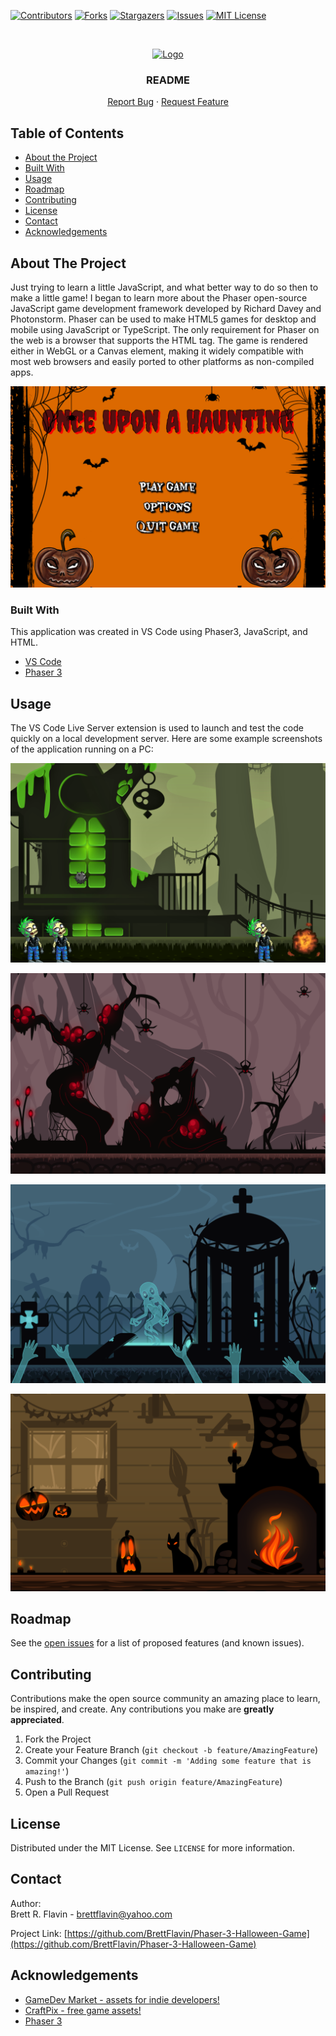 <!--------------------->
<!-- PROJECT SHIELDS -->
<!--------------------->

[![Contributors][contributors-shield]][contributors-url]
[![Forks][forks-shield]][forks-url]
[![Stargazers][stars-shield]][stars-url]
[![Issues][issues-shield]][issues-url]
[![MIT License][license-shield]][license-url]

<!------------------>
<!-- PROJECT LOGO -->
<!------------------>
<br />
<p align="center">
  <a href="https://github.com/BrettFlavin/Phaser-3-Halloween-Game
  ">
    <img src="CoronaLogo.png" alt="Logo" width="180" height="180" alt="project logo">
  </a>

  <h3 align="center">README</h3>

  <p align="center">    
    <a href="https://github.com/BrettFlavin/Phaser-3-Halloween-Game/issues">Report Bug</a>
    ·
    <a href="https://github.com/BrettFlavin/Phaser-3-Halloween-Game/issues">Request Feature</a>
  </p>
</p>

<!----------------------->
<!-- TABLE OF CONTENTS -->
<!----------------------->

## Table of Contents

- [About the Project](#about-the-project)
- [Built With](#built-with)
- [Usage](#usage)
- [Roadmap](#roadmap)
- [Contributing](#contributing)
- [License](#license)
- [Contact](#contact)
- [Acknowledgements](#acknowledgements)

<!----------------------->
<!-- ABOUT THE PROJECT -->
<!----------------------->

## About The Project

Just trying to learn a little JavaScript, and what better way to do so then to make a little game! I began to learn more about the Phaser open-source JavaScript game development framework developed by Richard Davey and Photonstorm. Phaser can be used to make HTML5 games for desktop and mobile using JavaScript or TypeScript. The only requirement for Phaser on the web is a browser that supports the <canvas> HTML tag. The game is rendered either in WebGL or a Canvas element, making it widely compatible with most web browsers and easily ported to other platforms as non-compiled apps. 
  
![Halloween Game title screenshot](https://github.com/BrettFlavin/Phaser-3-Halloween-Game/blob/master/title_screenshot.PNG)

<!---------------->
<!-- BUILT WITH -->
<!---------------->

### Built With

This application was created in VS Code using Phaser3, JavaScript, and HTML.

- [VS Code](https://code.visualstudio.com/Download)
- [Phaser 3](https://www.phaser.io/phaser3)

<!-------------------->
<!-- USAGE EXAMPLES -->
<!-------------------->

## Usage

The VS Code Live Server extension is used to launch and test the code quickly on a local development server. 
Here are some example screenshots of the application running on a PC:

![Halloween Game screenshot1](https://github.com/BrettFlavin/Phaser-3-Halloween-Game/blob/master/level1_screenshot.png)

![Halloween Game screenshot2](https://github.com/BrettFlavin/Phaser-3-Halloween-Game/blob/master/level2_screenshot.PNG)

![Halloween Game screenshot3](https://github.com/BrettFlavin/Phaser-3-Halloween-Game/blob/master/level3_screenshot.PNG)

![Halloween Game screenshot4](https://github.com/BrettFlavin/Phaser-3-Halloween-Game/blob/master/level4_screenshot.PNG)

<!------------->
<!-- ROADMAP -->
<!------------->

## Roadmap

See the [open issues](https://github.com/BrettFlavin/Phaser-3-Halloween-Game/issues) for a list of proposed features (and known issues).

<!------------------>
<!-- CONTRIBUTING -->
<!------------------>

## Contributing

Contributions make the open source community an amazing place to learn, be inspired, and create. Any contributions you make are **greatly appreciated**.

1. Fork the Project
2. Create your Feature Branch (`git checkout -b feature/AmazingFeature`)
3. Commit your Changes (`git commit -m 'Adding some feature that is amazing!'`)
4. Push to the Branch (`git push origin feature/AmazingFeature`)
5. Open a Pull Request

<!------------->
<!-- LICENSE -->
<!------------->

## License

Distributed under the MIT License. See `LICENSE` for more information.

<!------------->
<!-- CONTACT -->
<!------------->

## Contact

Author:
<br />
Brett R. Flavin - brettflavin@yahoo.com

Project Link: [https://github.com/BrettFlavin/Phaser-3-Halloween-Game](https://github.com/BrettFlavin/Phaser-3-Halloween-Game)

<!---------------------->
<!-- ACKNOWLEDGEMENTS -->
<!---------------------->

## Acknowledgements

- [GameDev Market - assets for indie developers!](https://www.gamedevmarket.net/)
- [CraftPix - free game assets!](https://craftpix.net/)
- [Phaser 3](https://www.phaser.io/phaser3)

<!----------------------------->
<!-- MARKDOWN LINKS & IMAGES -->
<!----------------------------->
<!-- https://www.markdownguide.org/basic-syntax/#reference-style-links -->

[contributors-shield]: https://img.shields.io/github/contributors/BrettFlavin/Phaser-3-Halloween-Game?style=plastic
[contributors-url]: https://github.com/BrettFlavin/Phaser-3-Halloween-Game/graphs/contributors
[forks-shield]: https://img.shields.io/github/forks/BrettFlavin/Phaser-3-Halloween-Game?style=plastic
[forks-url]: https://github.com/BrettFlavin/Phaser-3-Halloween-Game/network/members
[stars-shield]: https://img.shields.io/github/stars/BrettFlavin/Phaser-3-Halloween-Game?style=plastic
[stars-url]: https://github.com/BrettFlavin/Phaser-3-Halloween-Game/stargazers
[issues-shield]: https://img.shields.io/github/issues/BrettFlavin/Phaser-3-Halloween-Game?style=plastic
[issues-url]: https://github.com/BrettFlavin/Phaser-3-Halloween-Game/issues
[license-shield]: https://img.shields.io/github/license/BrettFlavin/Phaser-3-Halloween-Game.svg?style=plastic
[license-url]: https://github.com/BrettFlavin/Phaser-3-Halloween-Game/LICENSE.txt
